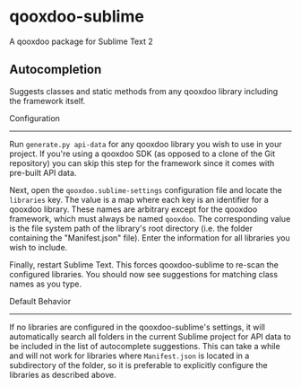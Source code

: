 qooxdoo-sublime
===============

A qooxdoo package for Sublime Text 2

Autocompletion
--------------
Suggests classes and static methods from any qooxdoo library including the framework itself.

Configuration
_____________

Run ``generate.py api-data`` for any qooxdoo library you wish to use in your project. If you're using a qooxdoo SDK (as opposed to a clone of the Git repository) you can skip this step for the framework since it comes with pre-built API data.

Next, open the ``qooxdoo.sublime-settings`` configuration file and locate the ``libraries`` key. The value is a map where each key is an identifier for a qooxdoo library. These names are arbitrary except for the qooxdoo framework, which must always be named ``qooxdoo``. The corresponding value is the file system path of the library's root directory (i.e. the folder containing the "Manifest.json" file). Enter the information for all libraries you wish to include.

Finally, restart Sublime Text. This forces qooxdoo-sublime to re-scan the configured libraries. You should now see suggestions for matching class names as you type.

Default Behavior
________________

If no libraries are configured in the qooxdoo-sublime's settings, it will automatically search all folders in the current Sublime project for API data to be included in the list of autocomplete suggestions. This can take a while and will not work for libraries where ``Manifest.json`` is located in a subdirectory of the folder, so it is preferable to explicitly configure the libraries as described above.

